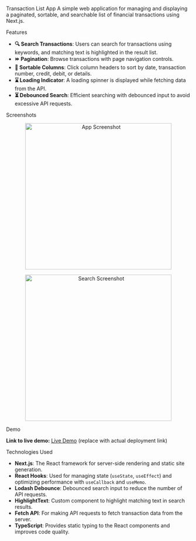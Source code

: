 Transaction List App
A simple web application for managing and displaying a paginated, sortable, and searchable list of financial transactions using Next.js.

Features
<ul> <li><strong>🔍 Search Transactions</strong>: Users can search for transactions using keywords, and matching text is highlighted in the result list.</li> <li><strong>⏩ Pagination</strong>: Browse transactions with page navigation controls.</li> <li><strong>🔄 Sortable Columns</strong>: Click column headers to sort by date, transaction number, credit, debit, or details.</li> <li><strong>⌛ Loading Indicator</strong>: A loading spinner is displayed while fetching data from the API.</li> <li><strong>⏳ Debounced Search</strong>: Efficient searching with debounced input to avoid excessive API requests.</li> </ul>
Screenshots
<p style="text-align:center"> <img src="https://via.placeholder.com/400x300" alt="App Screenshot" style="width: 400px;"/> </p> <p style="text-align:center"> <img src="https://via.placeholder.com/400x300" alt="Search Screenshot" style="width: 400px;"/> </p>
Demo
<p><strong>Link to live demo:</strong> <a href="#">Live Demo</a> (replace with actual deployment link)</p>
Technologies Used
<ul> <li><strong>Next.js</strong>: The React framework for server-side rendering and static site generation.</li> <li><strong>React Hooks</strong>: Used for managing state (<code>useState</code>, <code>useEffect</code>) and optimizing performance with <code>useCallback</code> and <code>useMemo</code>.</li> <li><strong>Lodash Debounce</strong>: Debounced search input to reduce the number of API requests.</li> <li><strong>HighlightText</strong>: Custom component to highlight matching text in search results.</li> <li><strong>Fetch API</strong>: For making API requests to fetch transaction data from the server.</li> <li><strong>TypeScript</strong>: Provides static typing to the React components and improves code quality.</li> </ul>
